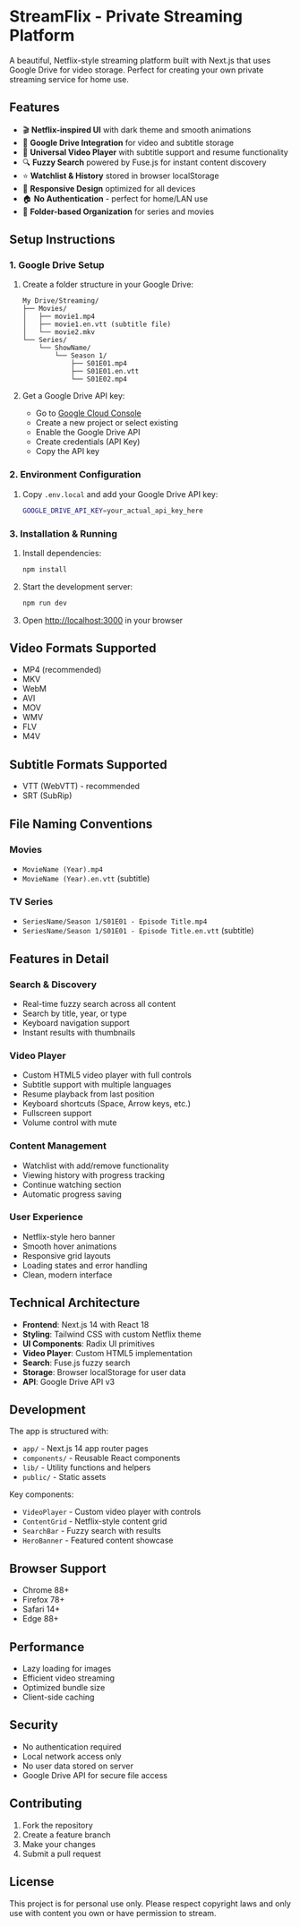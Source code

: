 # StreamFlix - Private Streaming Platform

A beautiful, Netflix-style streaming platform built with Next.js that uses Google Drive for video storage. Perfect for creating your own private streaming service for home use.

## Features

- 🎬 **Netflix-inspired UI** with dark theme and smooth animations
- 📁 **Google Drive Integration** for video and subtitle storage
- 🎥 **Universal Video Player** with subtitle support and resume functionality
- 🔍 **Fuzzy Search** powered by Fuse.js for instant content discovery
- ⭐ **Watchlist & History** stored in browser localStorage
- 📱 **Responsive Design** optimized for all devices
- 🏠 **No Authentication** - perfect for home/LAN use
- 🎯 **Folder-based Organization** for series and movies

## Setup Instructions

### 1. Google Drive Setup

1. Create a folder structure in your Google Drive:
   ```
   My Drive/Streaming/
   ├── Movies/
   │   ├── movie1.mp4
   │   ├── movie1.en.vtt (subtitle file)
   │   └── movie2.mkv
   └── Series/
       └── ShowName/
           └── Season 1/
               ├── S01E01.mp4
               ├── S01E01.en.vtt
               └── S01E02.mp4
   ```

2. Get a Google Drive API key:
   - Go to [Google Cloud Console](https://console.cloud.google.com/)
   - Create a new project or select existing
   - Enable the Google Drive API
   - Create credentials (API Key)
   - Copy the API key

### 2. Environment Configuration

1. Copy `.env.local` and add your Google Drive API key:
   ```bash
   GOOGLE_DRIVE_API_KEY=your_actual_api_key_here
   ```

### 3. Installation & Running

1. Install dependencies:
   ```bash
   npm install
   ```

2. Start the development server:
   ```bash
   npm run dev
   ```

3. Open [http://localhost:3000](http://localhost:3000) in your browser

## Video Formats Supported

- MP4 (recommended)
- MKV
- WebM
- AVI
- MOV
- WMV
- FLV
- M4V

## Subtitle Formats Supported

- VTT (WebVTT) - recommended
- SRT (SubRip)

## File Naming Conventions

### Movies
- `MovieName (Year).mp4`
- `MovieName (Year).en.vtt` (subtitle)

### TV Series
- `SeriesName/Season 1/S01E01 - Episode Title.mp4`
- `SeriesName/Season 1/S01E01 - Episode Title.en.vtt` (subtitle)

## Features in Detail

### Search & Discovery
- Real-time fuzzy search across all content
- Search by title, year, or type
- Keyboard navigation support
- Instant results with thumbnails

### Video Player
- Custom HTML5 video player with full controls
- Subtitle support with multiple languages
- Resume playback from last position
- Keyboard shortcuts (Space, Arrow keys, etc.)
- Fullscreen support
- Volume control with mute

### Content Management
- Watchlist with add/remove functionality
- Viewing history with progress tracking
- Continue watching section
- Automatic progress saving

### User Experience
- Netflix-style hero banner
- Smooth hover animations
- Responsive grid layouts
- Loading states and error handling
- Clean, modern interface

## Technical Architecture

- **Frontend**: Next.js 14 with React 18
- **Styling**: Tailwind CSS with custom Netflix theme
- **UI Components**: Radix UI primitives
- **Video Player**: Custom HTML5 implementation
- **Search**: Fuse.js fuzzy search
- **Storage**: Browser localStorage for user data
- **API**: Google Drive API v3

## Development

The app is structured with:
- `app/` - Next.js 14 app router pages
- `components/` - Reusable React components
- `lib/` - Utility functions and helpers
- `public/` - Static assets

Key components:
- `VideoPlayer` - Custom video player with controls
- `ContentGrid` - Netflix-style content grid
- `SearchBar` - Fuzzy search with results
- `HeroBanner` - Featured content showcase

## Browser Support

- Chrome 88+
- Firefox 78+
- Safari 14+
- Edge 88+

## Performance

- Lazy loading for images
- Efficient video streaming
- Optimized bundle size
- Client-side caching

## Security

- No authentication required
- Local network access only
- No user data stored on server
- Google Drive API for secure file access

## Contributing

1. Fork the repository
2. Create a feature branch
3. Make your changes
4. Submit a pull request

## License

This project is for personal use only. Please respect copyright laws and only use with content you own or have permission to stream.